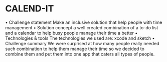 # CALEND-IT
•	Challenge statement 
Make an inclusive solution that help people with time management
•	Solution concept
a well created combination of a to-do list and a calendar to help busy people manage their time a better
•	Technologies & tools
The technologies we used are: xcode and sketch
•	Challenge summary
We were surprised at how many people really needed such combination to help them manage their time so we decided to combine them and put them into one app that caters all types of people.
